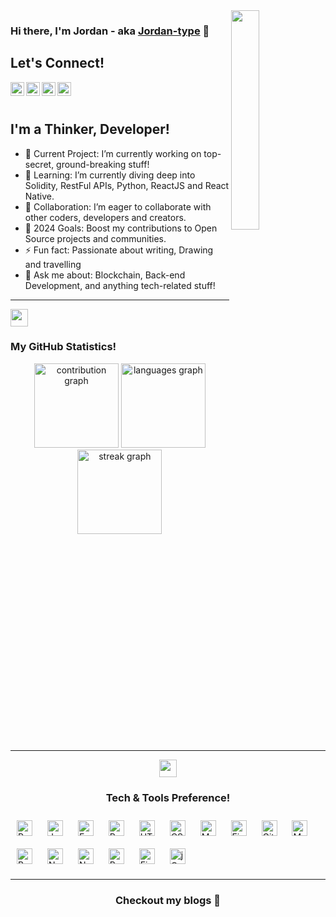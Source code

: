 <img align="right" src="https://user-images.githubusercontent.com/22797857/90096358-dba16400-dd54-11ea-8e44-e181ada72661.gif" width="30%" />

### Hi there, I'm Jordan - aka [Jordan-type](https://jordanmuthemba-com.vercel.app/) 👋

## Let's Connect! 

<a href="https://www.linkedin.com/in/jordan-muthemba/">
<img align="left" alt="LinkedIn | Jordan" width="22px" src="https://cdn.jsdelivr.net/npm/simple-icons@v3/icons/linkedin.svg" style="color: #0A66C2;"/>
</a>
<a href="https://www.instagram.com/jordan_type/">
<img align="left" alt="Instagram | Jordan" width="22px" src="https://cdn.jsdelivr.net/npm/simple-icons@v3/icons/instagram.svg" style="color: #E4405F;"/>
</a>
<a href="https://www.facebook.com/jordantypeizo.type/">
<img align="left" alt="Facebook | Jordan" width="22px" src="https://cdn.jsdelivr.net/npm/simple-icons@v3/icons/facebook.svg" style="color: #4267B2;"/>
</a>
<a href="https://twitter.com/type_jordan/">
<img align="left" alt="Twitter | Jordan" width="22px" src="https://cdn.jsdelivr.net/npm/simple-icons@v3/icons/twitter.svg" style="color: #1DA1F2;"/>
</a>

<br/><br/>

## I'm a Thinker, Developer!

- 🔭 Current Project: I’m currently working on top-secret, ground-breaking stuff!
- 🌱 Learning: I’m currently diving deep into Solidity, RestFul APIs, Python, ReactJS and React Native.
- 👯 Collaboration: I’m eager to collaborate with other coders, developers and creators.
- 🥅 2024 Goals: Boost my contributions to Open Source projects and communities.
- ⚡ Fun fact: Passionate about writing, Drawing and travelling
- 💬 Ask me about: Blockchain, Back-end Development, and anything tech-related stuff!

---
<img src="https://emojis.slackmojis.com/emojis/images/1471045852/841/hero.gif?1471045852" align="center" width="28" />

### My GitHub Statistics!
<div align="center">
 <img align=""  src="https://github-readme-stats.vercel.app/api?username=Jordan-type&show_icons=true&title_color=fff&icon_color=79ff97&text_color=9f9f9f&bg_color=151515" height="135" alt="contribution graph" />
 <img align=""  src="https://github-readme-stats.vercel.app/api/top-langs?username=Jordan-type&locale=en&hide_title=false&layout=compact&card_width=320&langs_count=5&theme=dracula&hide_border=false" height="135" alt="languages graph"  />
 <img align=""  src = "https://github-readme-streak-stats.herokuapp.com/?user=Jordan-type&" height="135" alt="streak graph" />
</p>
<!-- Clearfix to ensure the next section does not overlap -->
<div style="clear: both;"></div>

---
<img src="https://emojis.slackmojis.com/emojis/images/1471045839/793/computerrage.gif?1471045839" align="center" width="28" />

### Tech & Tools Preference!

<div align="left">
 <img style="margin: 10px" src="https://profilinator.rishav.dev/skills-assets/python-original.svg" alt="Python" height="25" />
 <img style="margin: 10px" src="https://profilinator.rishav.dev/skills-assets/javascript-original.svg" alt="JavaScript" height="25" />
 <img style="margin: 10px" src="https://profilinator.rishav.dev/skills-assets/express-original-wordmark.svg" alt="Express.js" height="25" />
 <img style="margin: 10px" src="https://profilinator.rishav.dev/skills-assets/react-original-wordmark.svg" alt="React" height="25" />
 <img style="margin: 10px" src="https://profilinator.rishav.dev/skills-assets/html5-original-wordmark.svg" alt="HTML5" height="25" />
 <img style="margin: 10px" src="https://profilinator.rishav.dev/skills-assets/css3-original-wordmark.svg" alt="CSS3" height="25" />
 <img style="margin: 10px" src="https://profilinator.rishav.dev/skills-assets/mongodb-original-wordmark.svg" alt="MongoDB" height="25" />
 <img style="margin: 10px" src="https://profilinator.rishav.dev/skills-assets/figma-icon.svg" alt="Figma" height="25" />
 <img style="margin: 10px" src="https://profilinator.rishav.dev/skills-assets/git-scm-icon.svg" alt="Git" height="25" />
 <img style="margin: 10px" src="https://profilinator.rishav.dev/skills-assets/mysql-original-wordmark.svg" alt="MySQL" height="25" />
 <img style="margin: 10px" src="https://profilinator.rishav.dev/skills-assets/bootstrap-plain.svg" alt="Bootstrap" height="25" />
 <img style="margin: 10px" src="https://profilinator.rishav.dev/skills-assets/nodejs-original-wordmark.svg" alt="Node.js" height="25" />
 <img style="margin: 10px" src="https://profilinator.rishav.dev/skills-assets/nginx-original.svg" alt="Nginx" height="25" />
 <img style="margin: 10px" src="https://profilinator.rishav.dev/skills-assets/gnu_bash-icon.svg" alt="Bash" height="25" />
 <img style="margin: 10px" src="https://profilinator.rishav.dev/skills-assets/firebase.png" alt="Firebase" height="25" />
 <img style="margin: 10px" src="https://profilinator.rishav.dev/skills-assets/jquery.png" alt="jQuery" height="25" />  
</div> 

---
### Checkout my blogs :loudspeaker:

